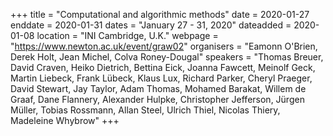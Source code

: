 +++
title = "Computational and algorithmic methods"
date = 2020-01-27
enddate = 2020-01-31
dates = "January 27 - 31, 2020"
dateadded = 2020-01-08
location = "INI Cambridge, U.K."
webpage = "https://www.newton.ac.uk/event/graw02"
organisers = "Eamonn O'Brien, Derek Holt, Jean Michel, Colva Roney-Dougal"
speakers = "Thomas Breuer, David Craven, Heiko Dietrich, Bettina Eick, Joanna Fawcett, Meinolf Geck, Martin Liebeck, Frank Lübeck, Klaus Lux, Richard Parker, Cheryl Praeger, David Stewart, Jay Taylor, Adam Thomas, Mohamed Barakat, Willem de Graaf, Dane Flannery, Alexander Hulpke, Christopher Jefferson, Jürgen Müller, Tobias Rossmann, Allan Steel, Ulrich Thiel, Nicolas Thiery, Madeleine Whybrow"
+++
